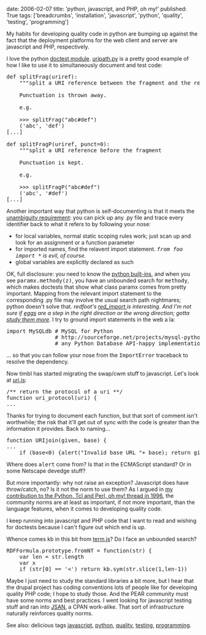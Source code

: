 date: 2006-02-07
title: 'python, javascript, and PHP, oh my!'
published: True
tags: ['breadcrumbs', 'installation', 'javascript', 'python', 'quality', 'testing', 'programming']

<p>My habits for developing quality code in python are bumping up against the fact that the deployment platforms for the web client and server are javascript and PHP, respectively.</p>
  
<p>I love the python <a href="http://www.python.org/doc/lib/module-doctest.html">doctest module</a>. <a href="http://www.w3.org/2000/10/swap/uripath.py">uripath.py</a>
is a pretty good example of how I like to use it to simultaneously document and test code:</p>

<pre>
def splitFrag(uriref):
    """split a URI reference between the fragment and the rest.

    Punctuation is thrown away.

    e.g.
    
    >>> splitFrag("abc#def")
    ('abc', 'def')
[...]

def splitFragP(uriref, punct=0):
    """split a URI reference before the fragment

    Punctuation is kept.
    
    e.g.

    >>> splitFragP("abc#def")
    ('abc', '#def')
[...]
</pre>

<p>Another important way that python is self-documenting is that it meets the <a href="http://www.w3.org/TR/1998/NOTE-webarch-extlang-19980210#Ambiguity">unambiguity requirement</a>: you can pick up any .py file and trace every identifier back to what it refers to by following your nose:</p>
<ul>
 <li>for local variables, normal static scoping rules work; just scan up and look for an assignment or a function parameter</li>
 <li>for imported names, find the relavent import statement. <em><tt>from foo import *</tt> is evil, of course.</em></li>
 <li>global variables are explicitly declared as such</li>
</ul>

<p>OK, full disclosure: you need to know the <a href="http://www.python.org/doc/lib/built-in-funcs.html">python built-ins</a>, and when you see <tt>paramx.methody(z)</tt>, you have an unbounded search for <tt>methody</tt>, which makes doctests that show what class paramx comes from pretty important.
Mapping from the relevant import statement to the corresponding .py file may involve the usual search path nightmares; python doesn't solve that. <em>redfoot's <a href="http://redfoot.net/2002/12/03/redfoot-1.7.3/doc/helloworld.html">red_import </a> is interesting. And I'm not sure if <a href="http://peak.telecommunity.com/DevCenter/PythonEggs">eggs</a> are a step in the right direction or the wrong direction; gotta <a href="http://del.icio.us/connolly/installation">study them more</a>.</em> I try to ground import statements in the web a la:</p>

<pre>
import MySQLdb # MySQL for Python
               # http://sourceforge.net/projects/mysql-python
               # any Python Database API-happy implementation will do.
</pre>

<p>... so that you can follow your nose from the <tt>ImportError</tt> traceback to resolve the dependency.</p>

<p>Now timbl has started migrating the swap/cwm stuff to javascript. Let's look at <a href="http://groups.csail.mit.edu/dig/2005/ajar/ajaw/rdf/uri.js">uri.js</a>:</p>

<pre>
/** return the protocol of a uri **/
function uri_protocol(uri) {
...
</pre>

<p>Thanks for trying to document each function,
but that sort of comment isn't worthwhile; the risk that it'll get out of sync with the code is greater than the information it provides. Back to naming...</p>
 
<pre>
function URIjoin(given, base) {
...
	if (base&lt;0) {alert("Invalid base URL "+ base); return given}
</pre>

<p>Where does <tt>alert</tt> come from?
Is that in the ECMAScript standard? Or in some Netscape devedge stuff?</p>

<p>But more importantly: why not raise an exception? Javascript does have throw/catch, no?
Is it not the norm to use them? As I argued
in
<a href="http://groups.google.com/group/comp.lang.perl.tk/msg/a371b49a9276332">my contribution to the Python, Tcl and Perl, oh my! thread in 1996</a>, the community norms are at least as important, if not more important, than the language features, when it comes to developing quality code.</p>

<p>I keep running into javascript and PHP code that I want to read and wishing for doctests because I can't figure out which end is up.</p>

<p>Whence comes kb in this bit from <a href="http://groups.csail.mit.edu/dig/2005/ajar/ajaw/rdf/term.js">term.js</a>? Do I face an unbounded search?</p>

<pre>
RDFFormula.prototype.fromNT = function(str) {
	var len = str.length
	var x
	if (str[0] == '&lt;') return kb.sym(str.slice(1,len-1))
</pre>



<p>Maybe I just need to study the standard libraries a bit more, but I hear that the drupal project has coding conventions lots of people like for developing quality PHP code; I hope to study those. And the PEAR community must have some norms and best practices. I went looking for  javascript testing stuff and ran into <a href="http://openjsan.org/">JSAN</a>, a CPAN work-alike. That sort of infrastructure naturally reinforces quality norms.</p>


<p>See also: delicious tags <a rel="tag" href="http://del.icio.us/connolly/javascript">javascript</a>,
<a rel="tag" href="http://del.icio.us/connolly/python">python</a>,
<a rel="tag" href="http://del.icio.us/connolly/quality">quality</a>,
<a rel="tag" href="http://del.icio.us/connolly/testing">testing</a>,
<a rel="tag" href="http://del.icio.us/connolly/programming">programming</a>.</p>